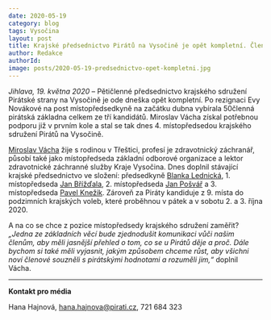 ```yaml
---
date: 2020-05-19
category: blog
tags: Vysočina 
layout: post
title: Krajské předsednictvo Pirátů na Vysočině je opět kompletní. Členové dnes zvolili Miroslava Váchu na post místopředsedy krajského sdružení.
author: Redakce
authorId:  
image: posts/2020-05-19-predsednictvo-opet-kompletni.jpg
---
```


*Jihlava, 19. května 2020* – Pětičlenné předsednictvo krajského sdružení Pirátské strany na Vysočině je ode dneška opět kompletní. Po rezignaci Evy Novákové na post místopředsedkyně na začátku dubna vybírala 50členná pirátská základna celkem ze tří kandidátů. Miroslav Vácha získal potřebnou podporu již v prvním kole a stal se tak dnes 4. místopředsedou krajského sdružení Pirátů na Vysočině.

[Miroslav Vácha](https://vysocina.pirati.cz/lide/miroslav-vacha) žije s rodinou v Třeštici, profesí je zdravotnický záchranář, působí také jako místopředseda základní odborové organizace a lektor zdravotnické záchranné služby Kraje Vysočina. Dnes doplnil stávající krajské předsednictvo ve složení: předsedkyně [Blanka Lednická](https://vysocina.pirati.cz/lide/blanka-lednicka/), 1. místopředseda [Jan Břížďala](https://vysocina.pirati.cz/lide/jan-brizdala), 2. místopředseda [Jan Pošvář](https://vysocina.pirati.cz/lide/jan-posvar) a 3. místopředseda [Pavel Knežik](https://vysocina.pirati.cz/lide/pavel-knezik/). Zároveň za Piráty kandiduje z 9. místa do podzimních krajských voleb, které proběhnou v pátek a v sobotu 2. a 3. října 2020.

A na co se chce z pozice místopředsedy krajského sdružení zaměřit? *„Jedna ze základních věcí bude zjednodušit komunikaci vůči našim členům, aby měli jasnější přehled o tom, co se u Pirátů děje a proč. Dále bychom si také měli vyjasnit, jakým způsobem chceme růst, aby všichni noví členové souzněli s pirátskými hodnotami a rozuměli jim,“* doplnil Vácha.  

---

**Kontakt pro média**

Hana Hajnová, <hana.hajnova@pirati.cz>, 721 684 323
